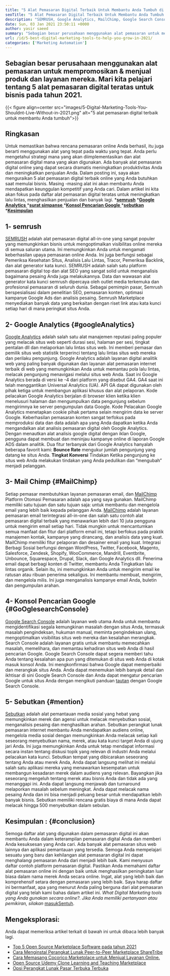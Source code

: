 ```yaml
---
title: "5 Alat Pemasaran Digital Terbaik Untuk Membantu Anda Tumbuh di 2021" 
seoTitle: "5 Alat Pemasaran Digital Terbaik Untuk Membantu Anda Tumbuh di 2021" 
description: "SEMRUSH, Google Analytics, MailChimp, Google Search Console dan sebutan adalah alat pemasaran digital terbaik yang paling terjangkau dan berguna untuk mengembangkan bisnis." 
date: Sun, 03 Jan 2021 23:50:11 +0000
author: yasir saeed
summary: "Sebagian besar perusahaan menggunakan alat pemasaran untuk mempromosikan & amp; jual produk dan layanan mereka. Mari kita pelajari tentang 5 alat pemasaran digital teratas untuk bisnis pada tahun 2021." 
url: /id/5-best-digital-marketing-tools-to-help-you-grow-in-2021/
categories: ['Marketing Automation']
---
```


## Sebagian besar perusahaan menggunakan alat pemasaran untuk mempromosikan & menjual produk dan layanan mereka. Mari kita pelajari tentang 5 alat pemasaran digital teratas untuk bisnis pada tahun 2021.

{{< figure align=center src="images/5-Digital-Marketing-Tools-You-Shouldnt-Live-Without-in-2021.png" alt="5 alat pemasaran digital terbaik untuk membantu Anda tumbuh">}}


## **Ringkasan**
Untuk memastikan bahwa rencana pemasaran online Anda berhasil, itu juga berarti menggunakan alat yang tepat pada waktu yang tepat. Anda perlu mengetahui strategi mana yang akan diimplementasikan dan alat pemasaran digital mana yang akan digunakan. Ada banyak alat pemasaran digital online yang dapat secara dramatis meningkatkan produktivitas Anda dan meningkatkan penjualan Anda. Dalam posting ini, saya akan menguraikan 5 alat pemasaran digital terbaik online yang Anda butuhkan saat memulai bisnis. Masing -masing alat ini akan membantu Anda mendapatkan keunggulan kompetitif yang Anda cari.
Dalam artikel ini kita akan fokus pada daftar alat pemasaran digital teratas untuk meningkatkan lalu lintas, menghasilkan penjualan dan banyak lagi.
  ***[semrush][1]** 
  *[**Google Analytics** ][2]
  *[**surat simpanse** ][3]
  *[**Konsol Pencarian Google** ][4]
  ***[sebutkan][5]** 
  ***[Kesimpulan][6]** 

## **1- semrush** 
[SEMRUSH][7] adalah alat pemasaran digital all-in-one yang sangat populer yang memungkinkan bisnis untuk mengoptimalkan visibilitas online mereka di semua saluran utama. Ini memungkinkan Anda untuk mengamati keberhasilan upaya pemasaran online Anda. Ini juga berfungsi sebagai Pemeriksa Kesehatan Situs, Analisis Lalu Lintas, Tracor, Pemeriksa Backlink, dan alat generator kata kunci. SEMRUSH adalah salah satu platform pemasaran digital top dan alat SEO yang sangat solid untuk menganalisis bagaimana pesaing Anda juga melakukannya.
Data dan wawasan alat generator kata kunci semrush dipercaya oleh outlet media terkemuka dan profesional pemasaran di seluruh dunia. Sebagai pemimpin pasar, Semrush berspesialisasi dalam penelitian SEO, pemasaran konten, optimasi kampanye Google Ads dan analisis pesaing. Semrush Marketplace menyediakan banyak data yang berkaitan dengan riset link atau kata kunci setiap hari di mana peringkat situs Anda.

## **2- Google Analytics** {#googleAnalytics}
[Google Analytics][8] adalah salah satu alat manajemen reputasi paling populer yang melacak situs web seperti durasi sesi, halaman per sesi, tingkat pentalan dll dan melaporkan lalu lintas situs web. Ini memberi pemasar dan pemilik situs web statistik terperinci tentang lalu lintas situs web mereka dan perilaku pengunjung. Google Analytics adalah layanan digital analitik web yang paling banyak digunakan dan layanan alat pemasaran internet terbaik di web yang memungkinkan Anda untuk memantau pola lalu lintas, melacak pengunjung menavigasi melalui situs web Anda.
Saat ini Google Analytics berada di versi ke -4 dari platform yang disebut GA4. GA4 saat ini telah menggantikan Universal Analytics (UA). API GA dapat digunakan oleh pihak ketiga untuk membangun aplikasi khusus dan alat pelaporan. Kode pelacakan Google Analytics berjalan di browser klien ketika klien menelusuri halaman dan mengumpulkan data pengunjung sebelum mengirimnya ke server pengumpulan data Google. Kode Pelacakan Google Analytics menetapkan cookie pihak pertama selain mengirim data ke server Google. Keberhasilan pemasaran konten sangat terfokus pada memproduksi data dan data adalah apa yang Anda dapatkan ketika Anda mengandalkan alat analisis pemasaran digital oleh Google Analytics.
Dengan menautkan alat analisis google digital dengan iklan Google, pengguna dapat membuat dan meninjau kampanye online di laporan Google ADS dalam analitik. Dua fitur terbanyak dari Google Analytics hanyalah beberapa favorit kami:
**Bounce Rate**  mengukur jumlah pengunjung yang datang ke situs Anda.
**Tingkat Konversi**  Tindakan Ketika pengunjung ke situs web Anda melakukan tindakan yang Anda pedulikan dan “mengubah” menjadi pelanggan.

## **3- Mail Chimp** {#MailChimp}
Setiap pemasar membutuhkan layanan pemasaran email, dan [MailChimp][9] Platform Otomasi Pemasaran adalah apa yang saya gunakan. MailChimp memiliki satu tujuan dan satu tujuan saja: untuk membantu dan mengelola email yang lebih baik kepada pelanggan Anda.
[MailChimp][9] adalah layanan pemasaran email terintegrasi all-in-one dan salah satu contoh alat pemasaran digital terbaik yang menawarkan lebih dari 10 juta pengguna untuk mengirim email setiap hari. Tidak mungkin untuk mencantumkan semua manfaat dan fitur dari platform email ini, tetapi berfokus pada praktik manajemen kontak, kampanye yang dirancang, dan analisis data yang kuat.
MailChimp memiliki fitur pelaporan dan desainer email yang kuat. Integrasi Berbagi Sosial berfungsi dengan WordPress, Twitter, Facebook, Magento, Salesforce, Zendesk, Shopify, WooCommerce, Mandrill, Eventbrite, Unbounce, Squarespace, Drupal, Slack, dan Google Analytics dll. Penerima email dapat berbagi konten di Twitter, membantu Anda Tingkatkan lalu lintas organik.
Selain itu, ini memungkinkan Anda untuk mengirim email ke ratusan atau ribuan penerima sekaligus. Ini membantu membuat, mengirim, dan mengelola milis. Ini juga menganalisis kampanye email Anda, buletin dan pengumpulan arahan.

## **4- Konsol Pencarian Google** {#GoOglesearchConsole}
[Google Search Console][10] adalah layanan web utama Anda untuk membantu mengidentifikasi segala kemungkinan masalah dengan situs Anda, termasuk masalah pengindeksan, hukuman manual, meminta pengindeksan ulang, mengoptimalkan visibilitas situs web mereka dan kesalahan merangkak. Search Console adalah layanan gratis untuk membantu memecahkan masalah, memelihara, dan memantau kehadiran situs web Anda di hasil pencarian Google.
Google Search Console dapat segera memberi tahu Anda tentang kesalahan apa pun yang ditemukan di situs web Anda di kotak masuk konsol Anda. Ini mengkonfirmasi bahwa Google dapat memperbaiki dan merangkak situs Anda. Anda dapat menemukan lebih banyak detail dan ikhtisar di sini Google Search Console dan Anda dapat mengatur pencarian Google untuk situs Anda dengan mengikuti panduan [tautan][10] dengan Google Search Console.

## **5- Sebutkan** {#mention}
[Sebutkan][11] adalah alat pemantauan media sosial yang hebat yang memungkinkan merek dan agensi untuk melacak menyebutkan sosial, menganalisis pesaing dan menghasilkan arahan. Sebutkan perangkat lunak pemasaran internet membantu Anda mendapatkan audiens online, mengelola media sosial dengan memungkinkan Anda melacak setiap kali seseorang menyebutkan nama, merek, atau kata kunci target Anda di ujung jari Anda.
Ini juga memungkinkan Anda untuk tetap mendapat informasi secara instan tentang diskusi topik yang relevan di industri Anda melalui pelacakan kata kunci. Sebutkan tempat yang dibicarakan seseorang tentang Anda atau merek Anda, Anda dapat langsung melihat ini melalui salah satu aplikasi mereka yang menawarkan kesempatan untuk membangun kesadaran merek dalam audiens yang relevan.
Bayangkan jika seseorang mengeluh tentang merek atau bisnis Anda dan tidak ada yang menanggapi ini. Anda dapat langsung menjawab dan turnaround melaporkan masalah sebelum meningkat. Anda dapat melacak nama pesaing Anda dan ini bisa menjadi peluang besar untuk mendapatkan lebih banyak bisnis. Sebutkan memiliki rencana gratis biaya di mana Anda dapat melacak hingga 500 menyebutkan dalam sebulan.

## **Kesimpulan** :   {#conclusion}
Semoga daftar alat yang digunakan dalam pemasaran digital ini akan membantu Anda dalam keterampilan pemasaran digital Anda dan memberi Anda kesuksesan yang Anda cari. Ada banyak alat pemasaran situs web lainnya dan aplikasi pemantauan yang tersedia. Semoga Anda mempelajari sesuatu yang baru dan kehilangan alat pemasaran digital ini dapat menghalangi pemasaran Anda dari menjadi lebih baik.
Kami menyusun daftar contoh platform pemasaran digital. Pastikan Anda memahami daftar alat pemasaran online ini dengan baik untuk menghasilkan peningkatan luar biasa dalam nama merek Anda secara online. Ingat, alat yang lebih baik dan komprehensif setara dengan pemasaran yang lebih baik. Saya harap daftar ini bermanfaat, apa yang menurut Anda paling berguna dari alat pemasaran digital yang telah kami bahas dalam artikel ini.
_What Digital Marketing_ _tools yang Anda gunakan secara online?. Jika Anda memiliki pertanyaan atau pemikiran, silakan_ [masuk][12][Sentuh][13].

## Mengeksplorasi:
Anda dapat memeriksa artikel terkait di bawah ini untuk dibaca lebih banyak lagi.
  * [Top 5 Open Source Marketplace Software pada tahun 2021][14]
  * [Cara Menginstal Perangkat Lunak Peer-to-Peer Marketplace ShareTribe][15]
  * [Cara Memasang Cocorico Marketplace untuk Menjual Layanan Online.][16]
  * [Open Source Udemy Clone Learning and Teaching Marketplace][17]
  * [Opsi Perangkat Lunak Pasar Terbuka Terbuka][18]

  
[1]: #SEMRush
[2]: #GoogleAnalytics
[3]: #MailChimp
[4]: #GoogleSearchConsole
[5]: #Mention
[6]: #Conclusion
[7]: https://www.semrush.com/
[8]: https://analytics.google.com/
[9]: https://mailchimp.com/
[10]: https://search.google.com/search-console/about
[11]: https://mention.com/en/
[12]: mailto:yasir.saeed@aspose.com
[13]: https://forum.containerize.com
[14]: https://blog.containerize.com/marketplace/top-5-open-source-marketplace-software-in-2021/
[15]: https://products.containerize.com/marketplace/sharetribe/
[16]: https://products.containerize.com/marketplace/cocorico/
[17]: https://products.containerize.com/marketplace/edurge/
[18]: https://products.containerize.com/marketplace/
